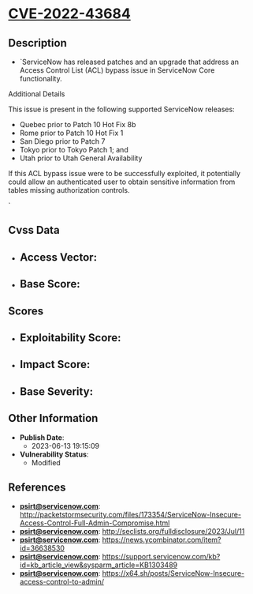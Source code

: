 
# [CVE-2022-43684](http://packetstormsecurity.com/files/173354/ServiceNow-Insecure-Access-Control-Full-Admin-Compromise.html)

## Description

- `ServiceNow has released patches and an upgrade that address an Access Control List (ACL) bypass issue in ServiceNow Core functionality.



Additional Details

This issue is present in the following supported ServiceNow releases: 



  *  Quebec prior to Patch 10 Hot Fix 8b
  *  Rome prior to Patch 10 Hot Fix 1
  *  San Diego prior to Patch 7
  *  Tokyo prior to Tokyo Patch 1; and 
  *  Utah prior to Utah General Availability 




If this ACL bypass issue were to be successfully exploited, it potentially could allow an authenticated user to obtain sensitive information from tables missing authorization controls.



`

## Cvss Data

- **Access Vector**:
  - 
- **Base Score**:
  - 

## Scores

- **Exploitability Score**:
  - 
- **Impact Score**:
  - 
- **Base Severity**:
  - 

## Other Information

- **Publish Date**:
  - 2023-06-13 19:15:09
- **Vulnerability Status**:
  - Modified

## References

- **psirt@servicenow.com**: http://packetstormsecurity.com/files/173354/ServiceNow-Insecure-Access-Control-Full-Admin-Compromise.html
- **psirt@servicenow.com**: http://seclists.org/fulldisclosure/2023/Jul/11
- **psirt@servicenow.com**: https://news.ycombinator.com/item?id=36638530
- **psirt@servicenow.com**: https://support.servicenow.com/kb?id=kb_article_view&sysparm_article=KB1303489
- **psirt@servicenow.com**: https://x64.sh/posts/ServiceNow-Insecure-access-control-to-admin/
